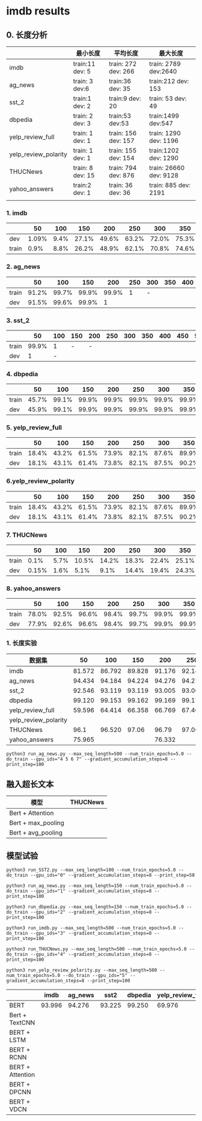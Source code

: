 # imdb results

## 0. 长度分析

|                      | 最小长度           | 平均长度              | 最大长度               |
| -------------------- | ------------------ | --------------------- | ---------------------- |
| imdb                 | train:11    dev: 5 | train: 272   dev: 266 | train: 2789   dev:2640 |
| ag_news              | train: 3  dev:6    | train:36  dev: 35     | train:212   dev: 153   |
| sst_2                | train:1 dev: 2     | train:9  dev: 20      | train: 53   dev: 49    |
| dbpedia              | train: 2 dev: 3    | train:53 dev:53       | train:1499  dev:547    |
| yelp_review_full     | train: 1  dev: 1   | train: 156 dev: 157   | train: 1290 dev: 1196  |
| yelp_review_polarity | train: 1  dev: 1   | train: 155  dev: 154  | train:1202  dev: 1290  |
| THUCNews             | train: 8 dev: 15   | train: 794  dev: 876  | train: 26660 dev: 9128 |
| yahoo_answers        | train:2  dev: 1    | train: 36 dev: 36     | train: 885  dev: 2191  |
|                      |                    |                       |                        |

### 1. imdb

|       | 50    | 100  | 150   | 200   | 250   | 300   | 350   | 400  | 450  | 500  | 500+ |
| ----- | ----- | ---- | ----- | ----- | ----- | ----- | ----- | ---- | ---- | ---- | ---- |
| dev   | 1.09% | 9.4% | 27.1% | 49.6% | 63.2% | 72.0% | 75.3% | 82.9 | 86.4 | 89.1 | 1    |
| train | 0.9%  | 8.8% | 26.2% | 48.9% | 62.1% | 70.8% | 74.6% | 81.9 | 85.5 | 88.3 | 1    |

### 2. ag_news

|       | 50    | 100   | 150   | 200   | 250  | 300  | 350  | 400  | 450  | 500  | 500+ |
| ----- | ----- | ----- | ----- | ----- | ---- | ---- | ---- | ---- | ---- | ---- | ---- |
| train | 91.2% | 99.7% | 99.9% | 99.9% | 1    | -    |      |      |      |      | 1    |
| dev   | 91.5% | 99.6% | 99.9% | 1     |      |      |      |      |      |      | 1    |

### 3. sst_2

|       | 50    | 100  | 150  | 200  | 250  | 300  | 350  | 400  | 450  | 500  | 500+ |
| ----- | ----- | ---- | ---- | ---- | ---- | ---- | ---- | ---- | ---- | ---- | ---- |
| train | 99.9% | 1    | -    | -    |      |      |      |      |      |      | 1    |
| dev   | 1     | -    |      |      |      |      |      |      |      |      | 1    |

### 4. dbpedia

|       | 50    | 100   | 150   | 200   | 250   | 300   | 350   | 400   | 450   | 500   | 500+ |
| ----- | ----- | ----- | ----- | ----- | ----- | ----- | ----- | ----- | ----- | ----- | ---- |
| train | 45.7% | 99.1% | 99.9% | 99.9% | 99.9% | 99.9% | 99.9% | 99.9% | 99.9% | 99.9% | 1    |
| dev   | 45.9% | 99.1% | 99.9% | 99.9% | 99.9% | 99.9% | 99.9% | 99.9% | 99.9% | 99.9% | 1    |

### 5. yelp_review_full

|       | 50    | 100   | 150   | 200   | 250   | 300   | 350   | 400   | 450   | 500   | 500+ |
| ----- | ----- | ----- | ----- | ----- | ----- | ----- | ----- | ----- | ----- | ----- | ---- |
| train | 18.4% | 43.2% | 61.5% | 73.9% | 82.1% | 87.6% | 89.9% | 93.7% | 95.5% | 96.7% | 1    |
| dev   | 18.1% | 43.1% | 61.4% | 73.8% | 82.1% | 87.5% | 90.2% | 93.8% | 95.5% | 96.7% | 1    |

### 6.yelp_review_polarity

|       | 50    | 100   | 150   | 200   | 250   | 300   | 350   | 400   | 450   | 500   | 500+ |
| ----- | ----- | ----- | ----- | ----- | ----- | ----- | ----- | ----- | ----- | ----- | ---- |
| train | 18.4% | 43.2% | 61.5% | 73.9% | 82.1% | 87.6% | 89.9% | 93.7% | 95.5% | 96.7% | 1    |
| dev   | 18.1% | 43.1% | 61.4% | 73.8% | 82.1% | 87.5% | 90.2% | 93.8% | 95.5% | 96.7% | 1    |

### 7. THUCNews

|       | 50    | 100  | 150   | 200   | 250   | 300   | 350   | 400   | 450   | 500   | 500+ |
| ----- | ----- | ---- | ----- | ----- | ----- | ----- | ----- | ----- | ----- | ----- | ---- |
| train | 0.1%  | 5.7% | 10.5% | 14.2% | 18.3% | 22.4% | 25.1% | 30.6% | 34.7% | 38.6% | 1    |
| dev   | 0.15% | 1.6% | 5.1%  | 9.1%  | 14.4% | 19.4% | 24.3% | 30.6% | 36.1% | 41.6% | 1    |

### 8. yahoo_answers

|       | 50    | 100   | 150   | 200   | 250   | 300   | 350   | 400   | 450   | 500   | 500+ |
| ----- | ----- | ----- | ----- | ----- | ----- | ----- | ----- | ----- | ----- | ----- | ---- |
| train | 78.0% | 92.5% | 96.6% | 98.4% | 99.7% | 99.9% | 99.9% | 99.9% | 99.9% | 99.9% | 1    |
| dev   | 77.9% | 92.6% | 96.6% | 98.4% | 99.7% | 99.9% | 99.9% | 99.9% | 99.9% | 99.9% | 1    |

### 1. 长度实验

| 数据集               | 50     | 100    | 150    | 200    | 250    | 300    | 350    | 400    | 450    | 500    |
| -------------------- | ------ | ------ | ------ | ------ | ------ | ------ | ------ | ------ | ------ | ------ |
| imdb                 | 81.572 | 86.792 | 89.828 | 91.176 | 92.148 | 92.808 | 93.280 | 93.672 | 93.772 | 93.996 |
| ag_news              | 94.434 | 94.184 | 94.224 | 94.276 | 94.276 | 94.276 | 94.276 | 94.276 | 94.276 | 94.276 |
| sst_2                | 92.546 | 93.119 | 93.119 | 93.005 | 93.005 | 93.463 | 93.005 | 93.119 | 93.119 | 93.225 |
| dbpedia              | 99.120 | 99.153 | 99.162 | 99.169 | 99.175 | 99.179 | 99.181 | 99.183 | 99.227 | 99.25  |
| yelp_review_full     | 59.596 | 64.414 | 66.358 | 66.769 | 67.463 |        |        |        | 69.457 | 69.976 |
| yelp_review_polarity |        |        |        |        |        |        |        |        |        | 97.763 |
| THUCNews             | 96.1   | 96.520 | 97.06  | 96.79  | 97.06  | 97.26  | 97.20  | 97.23  | 97.29  | 97.35  |
| yahoo_answers        | 75.965 |        |        | 76.332 |        |        |        |        |        | 76.208 |

```
python3 run_ag_news.py --max_seq_length=500 --num_train_epochs=5.0 --do_train --gpu_ids="4 5 6 7" --gradient_accumulation_steps=8 --print_step=100
```

## 融入超长文本

| 模型               | THUCNews |
| ------------------ | -------- |
| Bert + Attention   |          |
| Bert + max_pooling |          |
| Bert + avg_pooling |          |



## 模型试验



```
python3 run_SST2.py --max_seq_length=100 --num_train_epochs=5.0 --do_train --gpu_ids="0" --gradient_accumulation_steps=8 --print_step=50
```

```
python3 run_ag_news.py --max_seq_length=150 --num_train_epochs=5.0 --do_train --gpu_ids="1" --gradient_accumulation_steps=8 --print_step=100
```

```
python3 run_dbpedia.py --max_seq_length=150 --num_train_epochs=5.0 --do_train --gpu_ids="2" --gradient_accumulation_steps=8 --print_step=100
```

```
python3 run_imdb.py --max_seq_length=500 --num_train_epochs=5.0 --do_train --gpu_ids="3" --gradient_accumulation_steps=8 --print_step=100
```

```
python3 run_THUCNews.py --max_seq_length=500 --num_train_epochs=5.0 --do_train --gpu_ids="4" --gradient_accumulation_steps=8 --print_step=100
```

```
python3 run_yelp_review_polarity.py --max_seq_length=500 --num_train_epochs=5.0 --do_train --gpu_ids="5" --gradient_accumulation_steps=8 --print_step=100
```





|                  | imdb   | ag_news | sst2   | dbpedia | yelp_review_full | yelp_review_polarity | THUCNews | yahoo_answers |
| ---------------- | ------ | ------- | ------ | ------- | ---------------- | -------------------- | -------- | ------------- |
| BERT             | 93.996 | 94.276  | 93.225 | 99.250  | 69.976           | 97.763               | 97.35    | 76.208        |
| Bert + TextCNN   |        |         |        |         |                  |                      |          |               |
| BERT + LSTM      |        |         |        |         |                  |                      |          |               |
| BERT + RCNN      |        |         |        |         |                  |                      |          |               |
| BERT + Attention |        |         |        |         |                  |                      |          |               |
| BERT + DPCNN     |        |         |        |         |                  |                      |          |               |
| BERT + VDCN      |        |         |        |         |                  |                      |          |               |



